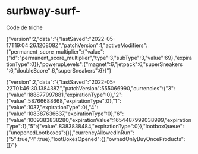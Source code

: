 # surbway-surf-
Code de triche 

{"version":2,"data":"{\"lastSaved\":\"2022-05-17T19:04:26.120808Z\",\"patchVersion\":1,\"activeModifiers\":{\"permanent_score_multiplier\":{\"value\":{\"id\":\"permanent_score_multiplier\",\"type\":3,\"subType\":3,\"value\":69},\"expirationType\":0}},\"powerupLevels\":{\"magnet\":6,\"jetpack\":6,\"superSneakers \":6,\"doubleScore\":6,\"superSneakers\":6}}"}


{"version":2,"data":"{\"lastSaved\":\"2022-05-22T01:46:30.138438Z\",\"patchVersion\":555066990,\"currencies\":{\"3\":{\"value\":188877997881,\"expirationType\":0},\"2\":{\"value\":58766688668,\"expirationType\":0},\"1\":{\"value\":1037,\"expirationType\":0},\"4\":{\"value\":108387636637,\"expirationType\":0},\"6\":{\"value\":1009383838280,\"expirationValue\":1654487999038999,\"expirationType\":1},\"5\":{\"value\":8383838484,\"expirationType\":0}},\"lootboxQueue\":{\"unopenedLootboxes\":{}},\"currencyAllowedInRun\":{\"5\":true,\"4\":true},\"lootBoxesOpened\":{},\"ownedOnlyBuyOnceProducts\":[]}"}
